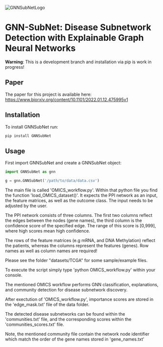 ![GNNSubNetLogo](https://github.com/pievos101/GNN-SubNet/blob/main/GNNSubNet_plot.png)

# GNN-SubNet: Disease Subnetwork Detection with Explainable Graph Neural Networks

**Warning**: This is a development branch and installation via pip is work in progress!

## Paper 

The paper for this project is available here: <https://www.biorxiv.org/content/10.1101/2022.01.12.475995v1> 

## Installation

To install GNNSubNet run:

```python
pip install GNNSubNet
```

## Usage

First import GNNSubNet and create a GNNSubNet object:

```python
import GNNSubNet as gnn

g = gnn.GNNSubNet('/path/to/data/data.csv')
```

The main file is called 'OMICS_workflow.py'.
Within that python file you find the function 'load_OMICS_dataset()'. 
It expects the PPI network as an input, the feature matrices, as well as the outcome class. The input needs to be adjusted by the user.

The PPI network consists of three columns.
The first two columns reflect the edges between the nodes (gene names), the third column is the confidence score of the specified edge. The range of this score is [0,999], where high scores mean high confidence.

The rows of the feature matrices (e.g mRNA, and DNA Methylation) reflect the patients, whereas the columns represent the features (genes). Row names as well as column names are required!

Please see the folder "datasets/TCGA" for some sample/example files.

To execute the script simply type 'python OMICS_workflow.py' within your console.

The mentioned OMICS workflow performs GNN classification, explanations, and community detection for disease subnetwork discovery. 

After exectution of 'OMICS_workflow.py', importance scores are stored in the 'edge_mask.txt' file of the data folder. 

The detected disease subnetworks can be found within the 'communities.txt' file, and the corresponding scores within the 'communities_scores.txt' file.

Note, the mentioned community file contain the network node identifier which match the order of the gene names stored in 'gene_names.txt'

  
